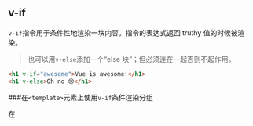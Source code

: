 ## v-if

`v-if`指令用于条件性地渲染一块内容。指令的表达式返回 truthy 值的时候被渲染。

> 也可以用`v-else`添加一个“else 块”；但必须连在一起否则不起作用。

```html
<h1 v-if="awesome">Vue is awesome!</h1>
<h1 v-else>Oh no 😢</h1>
```

###在`<template>`元素上使用`v-if`条件渲染分组

在<template>上使用用来切换多个元素

```html
<template v-if="ok">
  <h1>Title</h1>
  <p>Paragraph 1</p>
  <p>Paragraph 2</p>
</template>
```

> `v-else-if`，顾名思义，充当`v-if`的“else-if 块”，可连续使用。

## v-show

用于条件性展示元素的指令。

```html
<h1 v-show="ok">Hello!</h1>
```

> 带有 v-show 的元素始终会被渲染并保留在 DOM 中。
>
> TIP:`v-show`不支持<template>元素，也不支持`v-else`

### v-if vs v-show

`v-if`是惰性的：如果在初始化渲染时条件为假，则什么也不做——直到条件第一次变为真时，才会开始渲染条件块。

> 一般来说，`v-if`有更高的切换开销。如果需要非常频繁地切换，则使用`v-show`较好；如果在运行条件很少改变时，则使用`v-if`较好。

> 不推荐同时使用`v-if`和`v-for`,q 前者具有比后者更高的优先级。

```html
好例子：
<ul>
  <template v-for="user in users" :key="user.id">
    <li v-if="user.isActive">{{ user.name }}</li>
  </template>
</ul>
```
